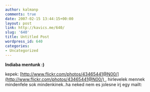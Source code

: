 ```yaml
---
author: kalmanp
comments: true
date: 2007-02-15 13:44:15+00:00
layout: post
link: http://kavics.me/640/
slug: '640'
title: Untitled Post
wordpress_id: 640
categories:
- Uncategorized
---
```



**Indiaba mentunk :)**






kepek: [http://www.flickr.com/photos/43465441@N00/](http://www.flickr.com/photos/43465441@N00/) , hirlevelek mennek mindenfele sok mindenkinek..ha neked nem es jolesne irj egy mailt: 









